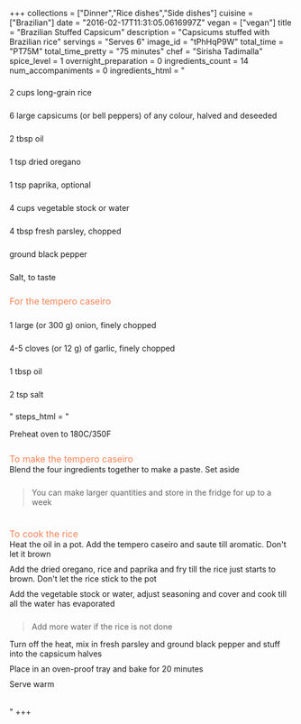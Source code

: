 +++
collections = ["Dinner","Rice dishes","Side dishes"]
cuisine = ["Brazilian"]
date = "2016-02-17T11:31:05.0616997Z"
vegan = ["vegan"]
title = "Brazilian Stuffed Capsicum"
description = "Capsicums stuffed with Brazilian rice"
servings = "Serves 6"
image_id = "tPhHqP9W"
total_time = "PT75M"
total_time_pretty = "75 minutes"
chef = "Sirisha Tadimalla"
spice_level = 1
overnight_preparation = 0
ingredients_count = 14
num_accompaniments = 0
ingredients_html = "<ul style='padding-left: 0; list-style: none;'><li itemprop='recipeIngredient' style='margin: 8px 0px;padding: 8px 0px;'>2 cups long-grain rice</li><li itemprop='recipeIngredient' style='margin: 8px 0px;padding: 8px 0px;'>6 large capsicums (or bell peppers) of any colour, halved and deseeded</li><li itemprop='recipeIngredient' style='margin: 8px 0px;padding: 8px 0px;'>2 tbsp oil</li><li itemprop='recipeIngredient' style='margin: 8px 0px;padding: 8px 0px;'>1 tsp dried oregano</li><li itemprop='recipeIngredient' style='margin: 8px 0px;padding: 8px 0px;'>1 tsp paprika, optional</li><li itemprop='recipeIngredient' style='margin: 8px 0px;padding: 8px 0px;'>4 cups vegetable stock or water</li><li itemprop='recipeIngredient' style='margin: 8px 0px;padding: 8px 0px;'>4 tbsp fresh parsley, chopped</li><li itemprop='recipeIngredient' style='margin: 8px 0px;padding: 8px 0px;'>ground black pepper</li><li itemprop='recipeIngredient' style='margin: 8px 0px;padding: 8px 0px;'>Salt, to taste</li><li style='margin: 8px 0px;padding: 8px 0px;'><span style='font-size: medium; color: #f78153;'>For the tempero caseiro</span></li><li itemprop='recipeIngredient' style='margin: 8px 0px;padding: 8px 0px;'>1 large (or 300 g) onion, finely chopped</li><li itemprop='recipeIngredient' style='margin: 8px 0px;padding: 8px 0px;'>4-5 cloves (or 12 g) of garlic, finely chopped</li><li itemprop='recipeIngredient' style='margin: 8px 0px;padding: 8px 0px;'>1 tbsp oil</li><li itemprop='recipeIngredient' style='margin: 8px 0px;padding: 8px 0px;'>2 tsp salt</li></ul>"
steps_html = "<ol style='list-style: none inside; padding-left: 0px;'><li style='padding-bottom: 10px;'><i class='step-track-icon fa fa-square-o'></i><span class='step-text' itemprop='recipeInstructions'>Preheat oven to 180C/350F</span></li><li style='list-style: none; margin: 8px 0px;padding: 8px 0px;'><span style='font-size: medium; color: #f78153;'>To make the tempero caseiro</span><ol style='list-style: none inside; padding-left: 0px;'><li style='padding-bottom: 10px;'><i class='step-track-icon fa fa-square-o'></i><span class='step-text' itemprop='recipeInstructions'>Blend the four ingredients together to make a paste. Set aside</span></li><blockquote>You can make larger quantities and store in the fridge for up to a week</blockquote></ol></li><li style='list-style: none; margin: 8px 0px;padding: 8px 0px;'><span style='font-size: medium; color: #f78153;'>To cook the rice</span><ol style='list-style: none inside; padding-left: 0px;'><li style='padding-bottom: 10px;'><i class='step-track-icon fa fa-square-o'></i><span class='step-text' itemprop='recipeInstructions'>Heat the oil in a pot. Add the tempero caseiro and saute till aromatic. Don't let it brown</span></li><li style='padding-bottom: 10px;'><i class='step-track-icon fa fa-square-o'></i><span class='step-text' itemprop='recipeInstructions'>Add the dried oregano, rice and paprika and fry till the rice just starts to brown. Don't let the rice stick to the pot </span></li><li style='padding-bottom: 10px;'><i class='step-track-icon fa fa-square-o'></i><span class='step-text' itemprop='recipeInstructions'>Add the vegetable stock or water, adjust seasoning and cover and cook till all the water has evaporated</span></li><blockquote>Add more water if the rice is not done</blockquote><li style='padding-bottom: 10px;'><i class='step-track-icon fa fa-square-o'></i><span class='step-text' itemprop='recipeInstructions'>Turn off the heat, mix in fresh parsley and ground black pepper and stuff into the capsicum halves</span></li><li style='padding-bottom: 10px;'><i class='step-track-icon fa fa-square-o'></i><span class='step-text' itemprop='recipeInstructions'>Place in an oven-proof tray and bake for 20 minutes</span></li><li style='padding-bottom: 10px;'><i class='step-track-icon fa fa-square-o'></i><span class='step-text' itemprop='recipeInstructions'>Serve warm</span></li></ol></li></ol>"
+++
